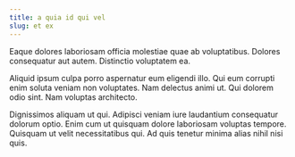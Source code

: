 ```yaml
---
title: a quia id qui vel
slug: et ex
---
```


Eaque dolores laboriosam officia molestiae quae ab voluptatibus. Dolores consequatur aut autem. Distinctio voluptatem ea.

Aliquid ipsum culpa porro aspernatur eum eligendi illo. Qui eum corrupti enim soluta veniam non voluptates. Nam delectus animi ut. Qui dolorem odio sint. Nam voluptas architecto.

Dignissimos aliquam ut qui. Adipisci veniam iure laudantium consequatur dolorum optio. Enim cum ut quisquam dolore laboriosam voluptas tempore. Quisquam ut velit necessitatibus qui. Ad quis tenetur minima alias nihil nisi quis.

